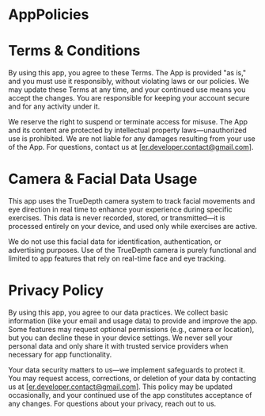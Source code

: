 # AppPolicies

# **Terms & Conditions**

By using this app, you agree to these Terms. The App is provided "as is," and you must use it responsibly, without violating laws or our policies. We may update these Terms at any time, and your continued use means you accept the changes. You are responsible for keeping your account secure and for any activity under it.

We reserve the right to suspend or terminate access for misuse. The App and its content are protected by intellectual property laws—unauthorized use is prohibited. We are not liable for any damages resulting from your use of the App. For questions, contact us at [er.developer.contact@gmail.com].

# **Camera & Facial Data Usage**

This app uses the TrueDepth camera system to track facial movements and eye direction in real time to enhance your experience during specific exercises.
This data is never recorded, stored, or transmitted—it is processed entirely on your device, and used only while exercises are active.

We do not use this facial data for identification, authentication, or advertising purposes. Use of the TrueDepth camera is purely functional and limited to app features that rely on real-time face and eye tracking.


# **Privacy Policy**

By using this app, you agree to our data practices. We collect basic information (like your email and usage data) to provide and improve the app. Some features may request optional permissions (e.g., camera or location), but you can decline these in your device settings. We never sell your personal data and only share it with trusted service providers when necessary for app functionality.

Your data security matters to us—we implement safeguards to protect it. You may request access, corrections, or deletion of your data by contacting us at [er.developer.contact@gmail.com]. This policy may be updated occasionally, and your continued use of the app constitutes acceptance of any changes. For questions about your privacy, reach out to us.
